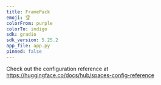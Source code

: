 ```yaml
---
title: FramePack
emoji: 🏆
colorFrom: purple
colorTo: indigo
sdk: gradio
sdk_version: 5.25.2
app_file: app.py
pinned: false
---
```


Check out the configuration reference at https://huggingface.co/docs/hub/spaces-config-reference